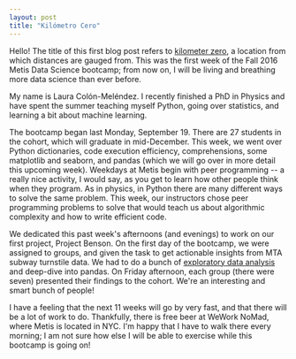```yaml
---
layout: post
title: "Kilómetro Cero"
---
```


Hello! The title of this first blog post refers to [kilometer zero](https://en.wikipedia.org/wiki/Kilometre_zero), a location from which distances are gauged from. This was the first week of the Fall 2016 Metis Data Science bootcamp; from now on, I will be living and breathing more data science than ever before.

My name is Laura Colón-Meléndez. I recently finished a PhD in Physics and have spent the summer teaching myself Python, going over statistics, and learning a bit about machine learning. 

The bootcamp began last Monday, September 19. There are 27 students in the cohort, which will graduate in mid-December. This week, we went over Python dictionaries, code execution efficiency, comprehensions, some matplotlib and seaborn, and pandas (which we will go over in more detail this upcoming week). Weekdays at Metis begin with peer programming -- a really nice activity, I would say, as you get to learn how other people think when they program. As in physics, in Python there are many different ways to solve the same problem. This week, our instructors chose peer programming problems to solve that would teach us about algorithmic complexity and how to write efficient code. 

We dedicated this past week's afternoons (and evenings) to work on our first project, Project Benson. On the first day of the bootcamp, we were assigned to groups, and given the task to get actionable insights from MTA subway turnstile data. We had to do a bunch of [exploratory data analysis](https://en.wikipedia.org/wiki/Exploratory_data_analysis) and deep-dive into pandas. On Friday afternoon, each group (there were seven) presented their findings to the cohort. We're an interesting and smart bunch of people! 

I have a feeling that the next 11 weeks will go by very fast, and that there will be a lot of work to do. Thankfully, there is free beer at WeWork NoMad, where Metis is located in NYC. I'm happy that I have to walk there every morning; I am not sure how else I will be able to exercise while this bootcamp is going on! 